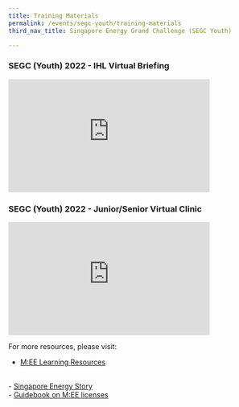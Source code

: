 ```yaml
---
title: Training Materials
permalink: /events/segc-youth/training-materials
third_nav_title: Singapore Energy Grand Challenge (SEGC Youth)

---
```

### SEGC (Youth) 2022 - IHL Virtual Briefing

<iframe width="400" height="225" src="https://www.youtube.com/embed/il8fn80BCR8" frameborder="0" allowfullscreen=""></iframe>


### SEGC (Youth) 2022 - Junior/Senior Virtual Clinic

<iframe width="400" height="225" src="https://www.youtube.com/embed/rvtXkIQ_rH0" frameborder="0" allowfullscreen=""></iframe> 

For more resources, please visit:
  <br/>
  - <a href="https://www.empirecode.co/learning-resources/" target="_blank">M:EE Learning Resources</a>
  <br/>
  - <a href="https://www.ema.gov.sg/our-energy-story.aspx" target="_blank">Singapore Energy Story</a>
  <br/>
  - <a href="/files/events/segc-youth/overview/Getting%20Started%20with%20Minecraft.pdf" target="_blank">Guidebook on M:EE licenses</a>
  <br/>
